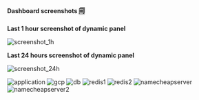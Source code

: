#### Dashboard screenshots [🗐](https://github.com/danilgotvyansky/buzz-talk-infra-reference?tab=readme-ov-file#table-of-contents)

**Last 1 hour screenshot of dynamic panel**

![screenshot_1h](https://github.com/user-attachments/assets/f57ae599-1802-4fb5-99d4-2513a82e489a)

**Last 24 hours screenshot of dynamic panel**

![screenshot_24h](https://github.com/user-attachments/assets/ba6c4237-6a4b-45a0-8264-e6c27482e2c7)

![application](https://github.com/user-attachments/assets/46c2558a-da22-4918-a7e4-198366a48c34)
![gcp](https://github.com/user-attachments/assets/5d0f700e-a189-4a64-8079-b3a8fffeed45)
![db](https://github.com/user-attachments/assets/482763b6-1c8d-45db-9351-f0f5fbb94930)
![redis1](https://github.com/user-attachments/assets/7b8f3176-5c21-401e-8f30-f6c4a3656bb7)
![redis2](https://github.com/user-attachments/assets/6be0cceb-d72b-4bee-ba0e-1d9ad2e502eb)
![namecheapserver](https://github.com/user-attachments/assets/d664803d-dd31-48be-8f8c-57fd92c3ec4c)
![namecheapserver2](https://github.com/user-attachments/assets/aca8edb0-232e-494c-b90c-658d9e8f8489)
